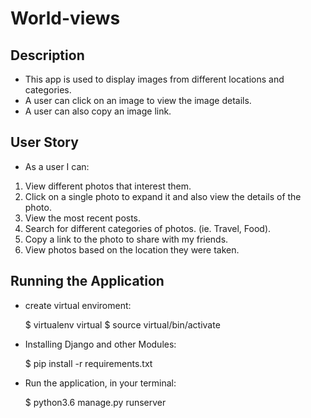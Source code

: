 # World-views

## Description

- This app is used to display images from different locations and categories. 
- A user can click on an image to view the image details.
-  A user can also copy an image link.

## User Story

- As a user I can:

1. View different photos that interest them.
2. Click on a single photo to expand it and also view the details of the photo.
3. View the most recent posts.
4. Search for different categories of photos. (ie. Travel, Food).
5. Copy a link to the photo to share with my friends.
6. View photos based on the location they were taken.

## Running the Application

- create virtual enviroment:

    $ virtualenv virtual
    $ source virtual/bin/activate

- Installing Django and other Modules:

    $ pip install -r requirements.txt

- Run the application, in your terminal:

    $ python3.6 manage.py runserver

